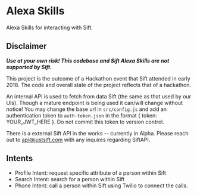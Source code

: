 # Alexa Skills
Alexa Skills for interacting with Sift.

## Disclaimer
__*Use at your own risk! This codebase and Sift Alexa Skills are not supported by Sift.*__

This project is the outcome of a Hackathon event that Sift attended in early
2018. The code and overall state of the project reflects that of a hackathon.

An internal API is used to fetch from data Sift (the same as that used by our UIs). Though a mature endpoint is
being used it can/will change without notice! You may change the base url in `src/config.js` and add an authentication token
to `auth-token.json` in the format { token: YOUR_JWT_HERE }. Do not commit this token to version control.

There is a external Sift API in the works -- currently in Alpha. Please reach
out to api@justsift.com with any inquires regarding SiftAPI.

## Intents

* Profile Intent: request specific attribute of a person within Sift
* Search Intent: search for a person within Sift
* Phone Intent: call a person within Sift using Twilio to connect the calls.
